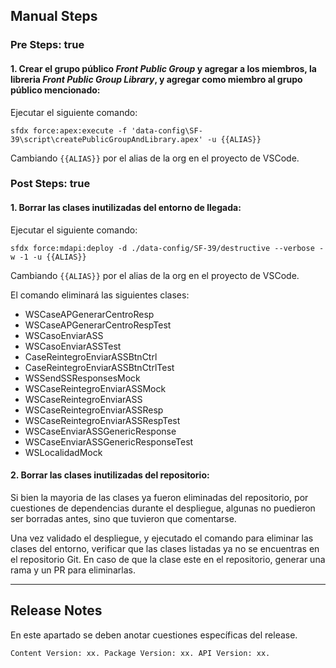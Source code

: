 ## Manual Steps
### Pre Steps: true

#### 1. Crear el grupo público *Front Public Group* y agregar a los miembros, la libreria *Front Public Group Library*, y agregar como miembro al grupo público mencionado:

Ejecutar el siguiente comando:

	sfdx force:apex:execute -f 'data-config\SF-39\script\createPublicGroupAndLibrary.apex' -u {{ALIAS}}

Cambiando <code>{{ALIAS}}</code> por el alias de la org en el proyecto de VSCode.

### Post Steps: true

#### 1. Borrar las clases inutilizadas del entorno de llegada:

Ejecutar el siguiente comando:

	sfdx force:mdapi:deploy -d ./data-config/SF-39/destructive --verbose -w -1 -u {{ALIAS}}

Cambiando <code>{{ALIAS}}</code> por el alias de la org en el proyecto de VSCode.

El comando eliminará las siguientes clases:

* WSCaseAPGenerarCentroResp
* WSCaseAPGenerarCentroRespTest
* WSCasoEnviarASS
* WSCasoEnviarASSTest
* CaseReintegroEnviarASSBtnCtrl
* CaseReintegroEnviarASSBtnCtrlTest
* WSSendSSResponsesMock
* WSCaseReintegroEnviarASSMock
* WSCaseReintegroEnviarASS
* WSCaseReintegroEnviarASSResp
* WSCaseReintegroEnviarASSRespTest
* WSCaseEnviarASSGenericResponse
* WSCaseEnviarASSGenericResponseTest
* WSLocalidadMock

#### 2. Borrar las clases inutilizadas del repositorio:

Si bien la mayoria de las clases ya fueron eliminadas del repositorio, por cuestiones de dependencias durante el despliegue, algunas no puedieron ser borradas antes, sino que tuvieron que comentarse.

Una vez validado el despliegue, y ejecutado el comando para eliminar las clases del entorno, verificar que las clases listadas ya no se encuentras en el repositorio Git. En caso de que la clase este en el repositorio, generar una rama y un PR para eliminarlas.

--------

## Release Notes

En este apartado se deben anotar cuestiones específicas del release.

`Content Version: xx.
Package Version: xx.
API Version: xx.`